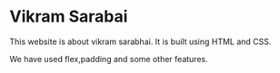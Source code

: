 # Vikram Sarabai

This website is about vikram sarabhai. It is built using HTML and CSS.

We have used flex,padding and some other features.
